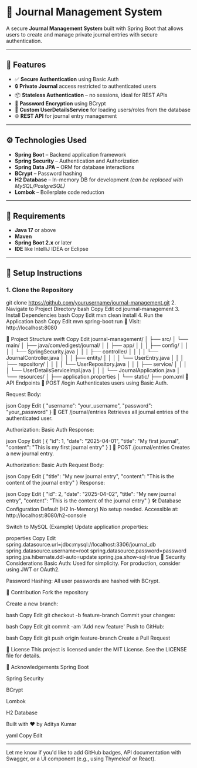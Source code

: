 # 📝 Journal Management System

A secure **Journal Management System** built with Spring Boot that allows users to create and manage private journal entries with secure authentication.

---

## 🔐 Features

- ✅ **Secure Authentication** using Basic Auth
- 🔒 **Private Journal** access restricted to authenticated users
- 📦 **Stateless Authentication** – no sessions, ideal for REST APIs
- 🔐 **Password Encryption** using BCrypt
- 🧠 **Custom UserDetailsService** for loading users/roles from the database
- 🌐 **REST API** for journal entry management

---

## ⚙️ Technologies Used

- **Spring Boot** – Backend application framework
- **Spring Security** – Authentication and Authorization
- **Spring Data JPA** – ORM for database interactions
- **BCrypt** – Password hashing
- **H2 Database** – In-memory DB for development *(can be replaced with MySQL/PostgreSQL)*
- **Lombok** – Boilerplate code reduction

---

## 🧰 Requirements

- **Java 17** or above
- **Maven**
- **Spring Boot 2.x** or later
- **IDE** like IntelliJ IDEA or Eclipse

---

## 🚀 Setup Instructions

### 1. Clone the Repository

git clone https://github.com/yourusername/journal-management.git
2. Navigate to Project Directory
bash
Copy
Edit
cd journal-management
3. Install Dependencies
bash
Copy
Edit
mvn clean install
4. Run the Application
bash
Copy
Edit
mvn spring-boot:run
🔗 Visit: http://localhost:8080

📁 Project Structure
swift
Copy
Edit
journal-management/
│
├── src/
│   └── main/
│       ├── java/com/edigest/journal/
│       │   ├── app/
│       │   │   ├── config/
│       │   │   │   └── SpringSecurity.java
│       │   │   ├── controller/
│       │   │   │   └── JournalController.java
│       │   │   ├── entity/
│       │   │   │   └── UserEntry.java
│       │   │   ├── repository/
│       │   │   │   └── UserRepository.java
│       │   │   ├── service/
│       │   │   │   └── UserDetailsServiceImpl.java
│       │   │   └── JournalApplication.java
│       └── resources/
│           ├── application.properties
│           └── static/
├── pom.xml
📡 API Endpoints
🔑 POST /login
Authenticates users using Basic Auth.

Request Body:

json
Copy
Edit
{
  "username": "your_username",
  "password": "your_password"
}
📖 GET /journal/entries
Retrieves all journal entries of the authenticated user.

Authorization: Basic Auth
Response:

json
Copy
Edit
[
  {
    "id": 1,
    "date": "2025-04-01",
    "title": "My first journal",
    "content": "This is my first journal entry"
  }
]
📝 POST /journal/entries
Creates a new journal entry.

Authorization: Basic Auth
Request Body:

json
Copy
Edit
{
  "title": "My new journal entry",
  "content": "This is the content of the journal entry"
}
Response:

json
Copy
Edit
{
  "id": 2,
  "date": "2025-04-02",
  "title": "My new journal entry",
  "content": "This is the content of the journal entry"
}
🛠️ Database Configuration
Default (H2 In-Memory)
No setup needed. Accessible at:
http://localhost:8080/h2-console

Switch to MySQL (Example)
Update application.properties:

properties
Copy
Edit
spring.datasource.url=jdbc:mysql://localhost:3306/journal_db
spring.datasource.username=root
spring.datasource.password=password
spring.jpa.hibernate.ddl-auto=update
spring.jpa.show-sql=true
🔐 Security Considerations
Basic Auth: Used for simplicity. For production, consider using JWT or OAuth2.

Password Hashing: All user passwords are hashed with BCrypt.

🤝 Contribution
Fork the repository

Create a new branch:

bash
Copy
Edit
git checkout -b feature-branch
Commit your changes:

bash
Copy
Edit
git commit -am 'Add new feature'
Push to GitHub:

bash
Copy
Edit
git push origin feature-branch
Create a Pull Request

📜 License
This project is licensed under the MIT License.
See the LICENSE file for details.

🙌 Acknowledgements
Spring Boot

Spring Security

BCrypt

Lombok

H2 Database

Built with ❤️ by Aditya Kumar

yaml
Copy
Edit

---

Let me know if you'd like to add GitHub badges, API documentation with Swagger, or a UI component (e.g., using Thymeleaf or React).
